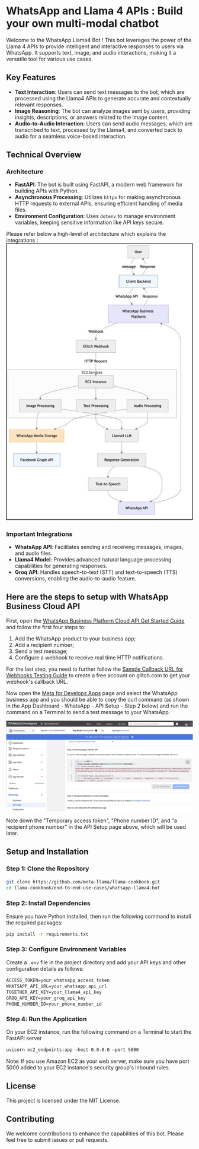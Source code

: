 # WhatsApp and Llama 4 APIs : Build your own multi-modal chatbot

Welcome to the WhatsApp Llama4 Bot ! This bot leverages the power of the Llama 4 APIs to provide intelligent and interactive responses to users via WhatsApp. It supports text, image, and audio interactions, making it a versatile tool for various use cases.


## Key Features
- **Text Interaction**: Users can send text messages to the bot, which are processed using the Llama4 APIs to generate accurate and contextually relevant responses.
- **Image Reasoning**: The bot can analyze images sent by users, providing insights, descriptions, or answers related to the image content.
- **Audio-to-Audio Interaction**: Users can send audio messages, which are transcribed to text, processed by the Llama4, and converted back to audio for a seamless voice-based interaction.



## Technical Overview

### Architecture

- **FastAPI**: The bot is built using FastAPI, a modern web framework for building APIs with Python.
- **Asynchronous Processing**: Utilizes `httpx` for making asynchronous HTTP requests to external APIs, ensuring efficient handling of media files.
- **Environment Configuration**: Uses `dotenv` to manage environment variables, keeping sensitive information like API keys secure.

Please refer below a high-level of architecture which explains the integrations :
![WhatsApp Llama4 Integration Diagram](src/docs/img/WhatApp_Llama4_integration.jpeg)





### Important Integrations

- **WhatsApp API**: Facilitates sending and receiving messages, images, and audio files. 
- **Llama4 Model**: Provides advanced natural language processing capabilities for generating responses.
- **Groq API**: Handles speech-to-text (STT) and text-to-speech (TTS) conversions, enabling the audio-to-audio feature.





## Here are the steps to setup with WhatsApp Business Cloud API


First, open the [WhatsApp Business Platform Cloud API Get Started Guide](https://developers.facebook.com/docs/whatsapp/cloud-api/get-started#set-up-developer-assets) and follow the first four steps to:

1. Add the WhatsApp product to your business app;
2. Add a recipient number;
3. Send a test message;
4. Configure a webhook to receive real time HTTP notifications.

For the last step, you need to further follow the [Sample Callback URL for Webhooks Testing Guide](https://developers.facebook.com/docs/whatsapp/sample-app-endpoints) to create a free account on glitch.com to get your webhook's callback URL.

Now open the [Meta for Develops Apps](https://developers.facebook.com/apps/) page and select the WhatsApp business app and you should be able to copy the curl command (as shown in the App Dashboard - WhatsApp - API Setup - Step 2 below) and run the command on a Terminal to send a test message to your WhatsApp.

![](../../src/docs/img/whatsapp_dashboard.jpg)

Note down the "Temporary access token", "Phone number ID", and "a recipient phone number" in the API Setup page above, which will be used later.





## Setup and Installation



### Step 1: Clone the Repository

```bash
git clone https://github.com/meta-llama/llama-cookbook.git
cd llama-cookbook/end-to-end-use-cases/whatsapp-llama4-bot
```

### Step 2: Install Dependencies

Ensure you have Python installed, then run the following command to install the required packages:

```bash
pip install -r requirements.txt
```



### Step 3: Configure Environment Variables

Create a `.env` file in the project directory and add your API keys and other configuration details as follows:

```plaintext
ACCESS_TOKEN=your_whatsapp_access_token
WHATSAPP_API_URL=your_whatsapp_api_url
TOGETHER_API_KEY=your_llama4_api_key
GROQ_API_KEY=your_groq_api_key
PHONE_NUMBER_ID=your_phone_number_id
```



### Step 4: Run the Application

On your EC2 instance, run the following command on a Terminal to start the FastAPI server 

```bash
uvicorn ec2_endpoints:app —host 0.0.0.0 —port 5000
```

Note: If you use Amazon EC2 as your web server, make sure you have port 5000 added to your EC2 instance's security group's inbound rules.




## License

This project is licensed under the MIT License.


## Contributing

We welcome contributions to enhance the capabilities of this bot. Please feel free to submit issues or pull requests.


